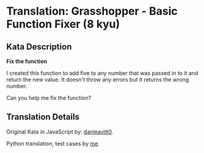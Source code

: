 # Translation: Grasshopper - Basic Function Fixer (8 kyu)

## Kata Description

**Fix the function**

I created this function to add five to any number that was passed in to it and return the new value.
It doesn't throw any errors but it returns the wrong number.

Can you help me fix the function?

## Translation Details

Original Kata in JavaScript by: [danleavitt0](https://www.codewars.com/users/danleavitt0).

Python translation, test cases by [me](https://www.codewars.com/users/coffeeismyblood).
